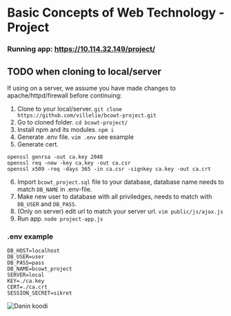 # Basic Concepts of Web Technology - Project
### Running app: https://10.114.32.149/project/
## TODO when cloning to local/server
If using on a server, we assume you have made changes to apache/httpd/firewall before continuing:
1. Clone to your local/server. `git clone https://github.com/villelie/bcowt-project.git`
2. Go to cloned folder. `cd bcowt-project/`
3. Install npm and its modules. `npm i`
4. Generate .env file. `vim .env` see example
5. Generate cert. 
```
openssl genrsa -out ca.key 2048
openssl req -new -key ca.key -out ca.csr
openssl x509 -req -days 365 -in ca.csr -signkey ca.key -out ca.crt
```
6. Import `bcowt_project.sql` file to your database, database name needs to match `DB_NAME` in .env-file.
7. Make new user to database with all priviledges, needs to match with `DB_USER` and `DB_PASS`.
8. (Only on server) edit url to match your server url. `vim public/js/ajax.js`
9. Run app. `node project-app.js`

### .env example
```
DB_HOST=localhost
DB_USER=user
DB_PASS=pass
DB_NAME=bcowt_project
SERVER=local
KEY=./ca.key
CERT=./ca.crt
SESSION_SECRET=sikret
```
![Danin koodi](https://i.imgur.com/4kyBaWv.jpg)

